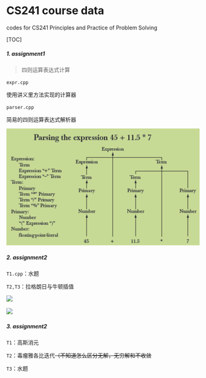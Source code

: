 # CS241 course data
codes for CS241 Principles and Practice of Problem Solving

[TOC]

##### 1. assignment1

>  四则运算表达式计算

`expr.cpp`

使用讲义里方法实现的计算器

`parser.cpp`

简易的四则运算表达式解析器

![](images/expr.png)

##### 2. assignment2

```T1.cpp```：水题

```T2,T3```：拉格朗日与牛顿插值

![](images/H21.png)

![](images/H22.png)

##### 3. assignment2

```T1```：高斯消元

```T2```：毒瘤雅各比迭代~~（不知道怎么区分无解，无穷解和不收敛~~

```T3```：水题